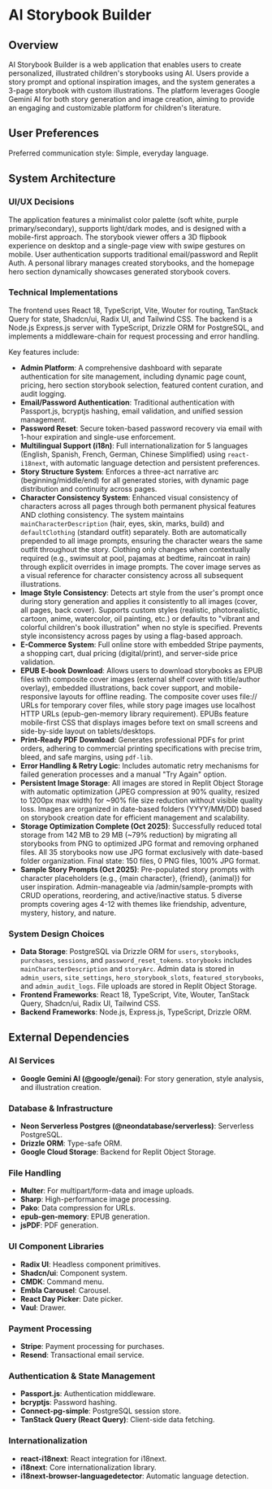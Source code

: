 # AI Storybook Builder

## Overview
AI Storybook Builder is a web application that enables users to create personalized, illustrated children's storybooks using AI. Users provide a story prompt and optional inspiration images, and the system generates a 3-page storybook with custom illustrations. The platform leverages Google Gemini AI for both story generation and image creation, aiming to provide an engaging and customizable platform for children's literature.

## User Preferences
Preferred communication style: Simple, everyday language.

## System Architecture

### UI/UX Decisions
The application features a minimalist color palette (soft white, purple primary/secondary), supports light/dark modes, and is designed with a mobile-first approach. The storybook viewer offers a 3D flipbook experience on desktop and a single-page view with swipe gestures on mobile. User authentication supports traditional email/password and Replit Auth. A personal library manages created storybooks, and the homepage hero section dynamically showcases generated storybook covers.

### Technical Implementations
The frontend uses React 18, TypeScript, Vite, Wouter for routing, TanStack Query for state, Shadcn/ui, Radix UI, and Tailwind CSS. The backend is a Node.js Express.js server with TypeScript, Drizzle ORM for PostgreSQL, and implements a middleware-chain for request processing and error handling.

Key features include:
- **Admin Platform**: A comprehensive dashboard with separate authentication for site management, including dynamic page count, pricing, hero section storybook selection, featured content curation, and audit logging.
- **Email/Password Authentication**: Traditional authentication with Passport.js, bcryptjs hashing, email validation, and unified session management.
- **Password Reset**: Secure token-based password recovery via email with 1-hour expiration and single-use enforcement.
- **Multilingual Support (i18n)**: Full internationalization for 5 languages (English, Spanish, French, German, Chinese Simplified) using `react-i18next`, with automatic language detection and persistent preferences.
- **Story Structure System**: Enforces a three-act narrative arc (beginning/middle/end) for all generated stories, with dynamic page distribution and continuity across pages.
- **Character Consistency System**: Enhanced visual consistency of characters across all pages through both permanent physical features AND clothing consistency. The system maintains `mainCharacterDescription` (hair, eyes, skin, marks, build) and `defaultClothing` (standard outfit) separately. Both are automatically prepended to all image prompts, ensuring the character wears the same outfit throughout the story. Clothing only changes when contextually required (e.g., swimsuit at pool, pajamas at bedtime, raincoat in rain) through explicit overrides in image prompts. The cover image serves as a visual reference for character consistency across all subsequent illustrations.
- **Image Style Consistency**: Detects art style from the user's prompt once during story generation and applies it consistently to all images (cover, all pages, back cover). Supports custom styles (realistic, photorealistic, cartoon, anime, watercolor, oil painting, etc.) or defaults to "vibrant and colorful children's book illustration" when no style is specified. Prevents style inconsistency across pages by using a flag-based approach.
- **E-Commerce System**: Full online store with embedded Stripe payments, a shopping cart, dual pricing (digital/print), and server-side price validation.
- **EPUB E-book Download**: Allows users to download storybooks as EPUB files with composite cover images (external shelf cover with title/author overlay), embedded illustrations, back cover support, and mobile-responsive layouts for offline reading. The composite cover uses file:// URLs for temporary cover files, while story page images use localhost HTTP URLs (epub-gen-memory library requirement). EPUBs feature mobile-first CSS that displays images before text on small screens and side-by-side layout on tablets/desktops.
- **Print-Ready PDF Download**: Generates professional PDFs for print orders, adhering to commercial printing specifications with precise trim, bleed, and safe margins, using `pdf-lib`.
- **Error Handling & Retry Logic**: Includes automatic retry mechanisms for failed generation processes and a manual "Try Again" option.
- **Persistent Image Storage**: All images are stored in Replit Object Storage with automatic optimization (JPEG compression at 90% quality, resized to 1200px max width) for ~90% file size reduction without visible quality loss. Images are organized in date-based folders (YYYY/MM/DD) based on storybook creation date for efficient management and scalability.
- **Storage Optimization Complete (Oct 2025)**: Successfully reduced total storage from 142 MB to 29 MB (~79% reduction) by migrating all storybooks from PNG to optimized JPG format and removing orphaned files. All 35 storybooks now use JPG format exclusively with date-based folder organization. Final state: 150 files, 0 PNG files, 100% JPG format.
- **Sample Story Prompts (Oct 2025)**: Pre-populated story prompts with character placeholders (e.g., {main character}, {friend}, {animal}) for user inspiration. Admin-manageable via /admin/sample-prompts with CRUD operations, reordering, and active/inactive status. 5 diverse prompts covering ages 4-12 with themes like friendship, adventure, mystery, history, and nature.

### System Design Choices
- **Data Storage**: PostgreSQL via Drizzle ORM for `users`, `storybooks`, `purchases`, `sessions`, and `password_reset_tokens`. `storybooks` includes `mainCharacterDescription` and `storyArc`. Admin data is stored in `admin_users`, `site_settings`, `hero_storybook_slots`, `featured_storybooks`, and `admin_audit_logs`. File uploads are stored in Replit Object Storage.
- **Frontend Frameworks**: React 18, TypeScript, Vite, Wouter, TanStack Query, Shadcn/ui, Radix UI, Tailwind CSS.
- **Backend Frameworks**: Node.js, Express.js, TypeScript, Drizzle ORM.

## External Dependencies

### AI Services
- **Google Gemini AI (@google/genai)**: For story generation, style analysis, and illustration creation.

### Database & Infrastructure
- **Neon Serverless Postgres (@neondatabase/serverless)**: Serverless PostgreSQL.
- **Drizzle ORM**: Type-safe ORM.
- **Google Cloud Storage**: Backend for Replit Object Storage.

### File Handling
- **Multer**: For multipart/form-data and image uploads.
- **Sharp**: High-performance image processing.
- **Pako**: Data compression for URLs.
- **epub-gen-memory**: EPUB generation.
- **jsPDF**: PDF generation.

### UI Component Libraries
- **Radix UI**: Headless component primitives.
- **Shadcn/ui**: Component system.
- **CMDK**: Command menu.
- **Embla Carousel**: Carousel.
- **React Day Picker**: Date picker.
- **Vaul**: Drawer.

### Payment Processing
- **Stripe**: Payment processing for purchases.
- **Resend**: Transactional email service.

### Authentication & State Management
- **Passport.js**: Authentication middleware.
- **bcryptjs**: Password hashing.
- **Connect-pg-simple**: PostgreSQL session store.
- **TanStack Query (React Query)**: Client-side data fetching.

### Internationalization
- **react-i18next**: React integration for i18next.
- **i18next**: Core internationalization library.
- **i18next-browser-languagedetector**: Automatic language detection.